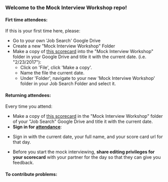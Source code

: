 ### Welcome to the Mock Interview Workshop repo!

#### Firt time attendees:
If this is your first time here, please:
* Go to your own 'Job Search' Google Drive
* Create a new "Mock Interview Workshop" Folder
* Make a copy of [this scorecard](https://docs.google.com/spreadsheets/d/1ROq762L9yXmPnMllckXnuPzB9ScA6BN0Ev_XceBpalY/edit#gid=0) into the "Mock Interview Workshop" folder in your Google Drive and title it with the current date. (i.e. "2/23/2017"):
  - Click on 'File', click 'Make a copy'.
  - Name the file the current date.
  - Under 'Folder', navigate to your new 'Mock Interviwe Workshop' folder in your Job Search Folder and select it.

#### Returning attendees:
Every time you attend:
* Make a copy of [this scorecard](https://docs.google.com/spreadsheets/d/1ROq762L9yXmPnMllckXnuPzB9ScA6BN0Ev_XceBpalY/edit#gid=0) in the "Mock Interview Workshop" folder of your "Job Search" Google Drive and title it with the current date.
* __**Sign in for [attendance](https://docs.google.com/spreadsheets/d/1j-ACJh2OAQxtyNheQ8P-InZzrUjaqydLbuQ-iXLiNA0/edit?usp=sharing)**__:
 - Sign in with the current date, your full name, and your score card url for that day.
* Before you start the mock interviewing, __**share editing privileges for your scorecard**__ with your partner for the day so that they can give you feedback.

#### To contribute problems:
